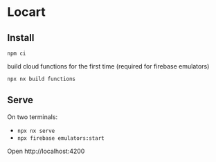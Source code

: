 # Locart

## Install
```
npm ci
```

build cloud functions for the first time (required for firebase emulators)
```
npx nx build functions
```

## Serve
On two terminals:
- `npx nx serve`
- `npx firebase emulators:start`

Open http://localhost:4200